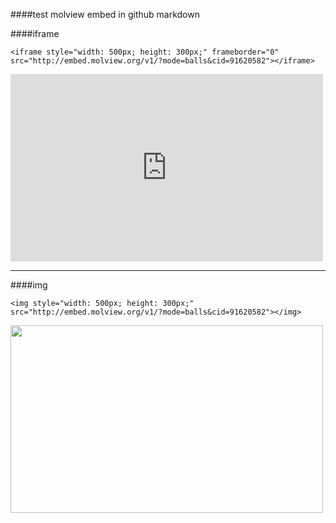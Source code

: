 ####test molview embed in github markdown

####iframe
```
<iframe style="width: 500px; height: 300px;" frameborder="0" src="http://embed.molview.org/v1/?mode=balls&cid=91620582"></iframe>
```

<iframe style="width: 500px; height: 300px;" frameborder="0" src="http://embed.molview.org/v1/?mode=balls&cid=91620582"></iframe>

---

####img
```
<img style="width: 500px; height: 300px;" src="http://embed.molview.org/v1/?mode=balls&cid=91620582"></img>
```

<img style="width: 500px; height: 300px;" src="http://embed.molview.org/v1/?mode=balls&cid=91620582"></img>
